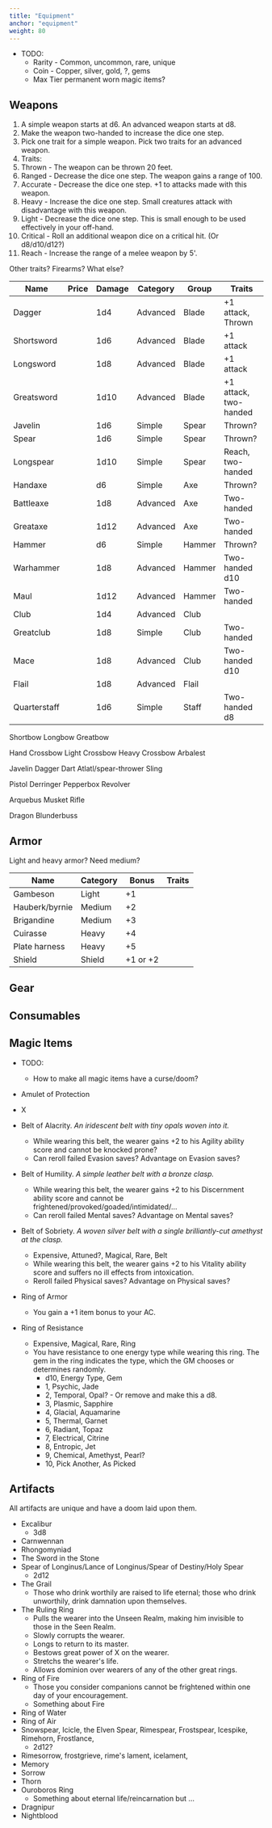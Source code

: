 ```yaml
---
title: "Equipment"
anchor: "equipment"
weight: 80
---
```


- TODO:
  - Rarity - Common, uncommon, rare, unique
  - Coin - Copper, silver, gold, ?, gems
  - Max Tier permanent worn magic items?

## Weapons

1. A simple weapon starts at d6. An advanced weapon starts at d8.
2. Make the weapon two-handed to increase the dice one step.
3. Pick one trait for a simple weapon. Pick two traits for an advanced weapon.
4. Traits:
  1. Thrown - The weapon can be thrown 20 feet.
  2. Ranged - Decrease the dice one step. The weapon gains a range of 100.
  3. Accurate - Decrease the dice one step. +1 to attacks made with this weapon.
  4. Heavy - Increase the dice one step. Small creatures attack with disadvantage with this weapon.
  5. Light - Decrease the dice one step. This is small enough to be used effectively in your off-hand.
  6. Critical - Roll an additional weapon dice on a critical hit. (Or d8/d10/d12?)
  7. Reach - Increase the range of a melee weapon by 5'.

Other traits? Firearms? What else?

| Name       | Price | Damage | Category | Group   | Traits |
|------------|-------|--------|----------|---------|--------|
| Dagger     |       | 1d4    | Advanced | Blade   | +1 attack, Thrown |
| Shortsword |       | 1d6    | Advanced | Blade   | +1 attack |
| Longsword  |       | 1d8    | Advanced | Blade   | +1 attack |
| Greatsword |       | 1d10   | Advanced | Blade   | +1 attack, two-handed |
| Javelin    |       | 1d6    | Simple   | Spear   | Thrown? |
| Spear      |       | 1d6    | Simple   | Spear   | Thrown? |
| Longspear  |       | 1d10   | Simple   | Spear   | Reach, two-handed |
| Handaxe    |       | d6     | Simple   | Axe     | Thrown? |
| Battleaxe  |       | 1d8    | Advanced | Axe     | Two-handed |
| Greataxe   |       | 1d12   | Advanced | Axe     | Two-handed |
| Hammer     |       | d6     | Simple   | Hammer  | Thrown? |
| Warhammer  |       | 1d8    | Advanced | Hammer  | Two-handed d10 |
| Maul       |       | 1d12   | Advanced | Hammer  | Two-handed |
| Club       |       | 1d4    | Advanced | Club    |         |
| Greatclub  |       | 1d8    | Simple   | Club    | Two-handed |
| Mace       |       | 1d8    | Advanced | Club    | Two-handed d10 |
| Flail      |       | 1d8    | Advanced | Flail   |  |
| Quarterstaff |     | 1d6    | Simple   | Staff   | Two-handed d8 |

Shortbow
Longbow
Greatbow

Hand Crossbow
Light Crossbow
Heavy Crossbow
Arbalest

Javelin
Dagger
Dart
Atlatl/spear-thrower
Sling

Pistol
Derringer
Pepperbox
Revolver

Arquebus
Musket
Rifle

Dragon
Blunderbuss

## Armor

Light and heavy armor? Need medium?

| Name           | Category | Bonus | Traits |
|----------------|----------|-------|--------|
| Gambeson       | Light    | +1    |        |
| Hauberk/byrnie | Medium   | +2    |        |
| Brigandine     | Medium   | +3    |        |
| Cuirasse       | Heavy    | +4    |        |
| Plate harness  | Heavy    | +5    |        |
| Shield         | Shield   | +1 or +2 |        |

## Gear

## Consumables

## Magic Items

- TODO:
  - How to make all magic items have a curse/doom?

- Amulet of Protection
- X

- Belt of Alacrity. *An iridescent belt with tiny opals woven into it.*
  - While wearing this belt, the wearer gains +2 to his Agility ability score and cannot be knocked prone?
  - Can reroll failed Evasion saves? Advantage on Evasion saves?
- Belt of Humility. *A simple leather belt with a bronze clasp.*
  - While wearing this belt, the wearer gains +2 to his Discernment ability score and cannot be frightened/provoked/goaded/intimidated/...
  - Can reroll failed Mental saves? Advantage on Mental saves?
- Belt of Sobriety. *A woven silver belt with a single brilliantly-cut amethyst at the clasp.*
  - Expensive, Attuned?, Magical, Rare, Belt
  - While wearing this belt, the wearer gains +2 to his Vitality ability score and suffers no ill effects from intoxication.
  - Reroll failed Physical saves? Advantage on Physical saves?
- Ring of Armor
  - You gain a +1 item bonus to your AC.
- Ring of Resistance
  - Expensive, Magical, Rare, Ring
  - You have resistance to one energy type while wearing this ring. The gem in the ring indicates the type, which the GM chooses or determines randomly.
    - d10, Energy Type, Gem
    - 1, Psychic, Jade
    - 2, Temporal, Opal? - Or remove and make this a d8.
    - 3, Plasmic, Sapphire
    - 4, Glacial, Aquamarine
    - 5, Thermal, Garnet
    - 6, Radiant, Topaz
    - 7, Electrical, Citrine
    - 8, Entropic, Jet
    - 9, Chemical, Amethyst, Pearl?
    - 10, Pick Another, As Picked

## Artifacts

All artifacts are unique and have a doom laid upon them.

- Excalibur
  - 3d8
- Carnwennan
- Rhongomyniad
- The Sword in the Stone
- Spear of Longinus/Lance of Longinus/Spear of Destiny/Holy Spear
  - 2d12
- The Grail
  - Those who drink worthily are raised to life eternal; those who drink unworthily, drink damnation upon themselves.
- The Ruling Ring
  - Pulls the wearer into the Unseen Realm, making him invisible to those in the Seen Realm.
  - Slowly corrupts the wearer.
  - Longs to return to its master.
  - Bestows great power of X on the wearer.
  - Stretchs the wearer's life.
  - Allows dominion over wearers of any of the other great rings.
- Ring of Fire
  - Those you consider companions cannot be frightened within one day of your encouragement.
  - Something about Fire
- Ring of Water
- Ring of Air
- Snowspear, Icicle, the Elven Spear, Rimespear, Frostspear, Icespike, Rimehorn, Frostlance,
  - 2d12?
- Rimesorrow, frostgrieve, rime's lament, icelament,
- Memory
- Sorrow
- Thorn
- Ouroboros Ring
  - Something about eternal life/reincarnation but ...
- Dragnipur
- Nightblood
